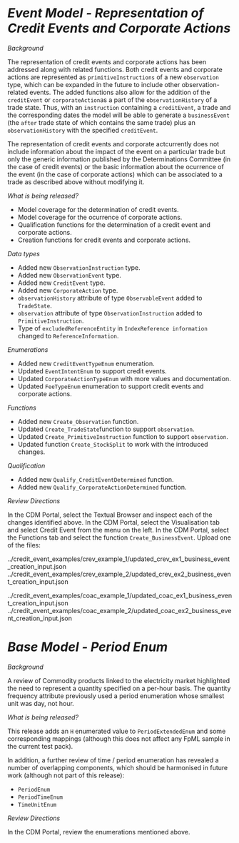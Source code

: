 # _Event Model - Representation of Credit Events and Corporate Actions_


_Background_

The representation of credit events and corporate actions has been addressed along with related functions. Both credit events and corporate actions are represented as `primitiveInstructions` of a new `observation` type, which can be expanded in the future to include other observation-related events.  The added functions also allow for the addition of the `creditEvent` or `corporateAction`as a part of the `observationHistory` of a trade state. Thus, with an `instruction` containing a `creditEvent`, a trade and the corresponding dates the model will be able to generate a `businessEvent` (the `after` trade state of which contains the same trade) plus an `observationHistory` with the specified `creditEvent`.

The representation of credit events and corporate actcurrently does not include information about the impact of the event on a particular trade but only the generic information published by the Determinations Committee (in the case of credit events) or the basic information about the ocurrence of the event (in the case of corporate actions) which can be associated to a trade as described above without modifying it.

_What is being released?_

- Model coverage for the determination of credit events.
- Model coverage for the ocurrence of corporate actions.
- Qualification functions for the determination of a credit event and corporate actions.
- Creation functions for credit events and corporate actions.

_Data types_

- Added new `ObservationInstruction` type.
- Added new `ObservationEvent` type.
- Added new `CreditEvent` type.
- Added new `CorporateAction` type.
- `observationHistory` attribute of type `ObservableEvent` added to `TradeState`.
- `observation` attribute of type `ObservationInstruction` added to `PrimitiveInstruction`.
- Type of `excludedReferenceEntity` in `IndexReference information` changed to `ReferenceInformation`.

_Enumerations_

- Added new `CreditEventTypeEnum` enumeration.
- Updated `EventIntentEnum` to support credit events.
- Updated `CorporateActionTypeEnum` with more values and documentation.
- Updated `FeeTypeEnum` enumeration to support credit events and corporate actions.


_Functions_

- Added new `Create_Observation` function.
- Updated `Create_TradeState`function to support `observation`.
- Updated `Create_PrimitiveInstruction` function to support `observation`.
- Updated function `Create_StockSplit` to work with the introduced changes.

_Qualification_

- Added new `Qualify_CreditEventDetermined` function.
- Added new `Qualify_CorporateActionDetermined` function.

_Review Directions_

In the CDM Portal, select the Textual Browser and inspect each of the changes identified above. In the CDM Portal, select the Visualisation tab and select Credit Event from the menu on the left. In the CDM Portal, select the Functions tab and select the function `Create_BusinessEvent`.
Upload one of the files:

../credit_event_examples/crev_example_1/updated_crev_ex1_business_event_creation_input.json
../credit_event_examples/crev_example_2/updated_crev_ex2_business_event_creation_input.json

../credit_event_examples/coac_example_1/updated_coac_ex1_business_event_creation_input.json
../credit_event_examples/coac_example_2/updated_coac_ex2_business_event_creation_input.json

# *Base Model - Period Enum*

_Background_

A review of Commodity products linked to the electricity market highlighted the need to represent a quantity specified on a per-hour basis. The quantity frequency attribute previously used a period enumeration whose smallest unit was day, not hour.

_What is being released?_

This release adds an `H` enumerated value to `PeriodExtendedEnum` and some corresponding mappings (although this does not affect any FpML sample in the current test pack).

In addition, a further review of time / period enumeration has revealed a number of overlapping components, which should be harmonised in future work (although not part of this release):

- `PeriodEnum`
- `PeriodTimeEnum`
- `TimeUnitEnum`

_Review Directions_

In the CDM Portal, review the enumerations mentioned above.
